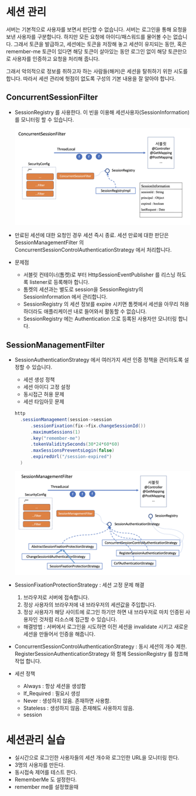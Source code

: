 # 세션 관리

서버는 기본적으로 사용자를 보면서 판단할 수 없습니다. 서버는 로그인을 통해 요청을 보낸 사용자를 구분합니다. 하지만 모든 요청에 아이디/패스워드를 물어볼 수는 없습니다. 그래서 토큰을 발급하고, 세션에는 토큰을 저장해 놓고 세션이 유지되는 동안, 혹은 remember-me 토큰이 있다면 해당 토큰이 살아있는 동안 로그인 없이 해당 토큰만으로 사용자를 인증하고 요청을 처리해 줍니다.

그래서 악의적으로 정보를 취하고자 하는 사람들(해커)은 세션을 탈취하기 위한 시도를 합니다. 따라서 세션 관리에 헛점이 없도록 구성의 기본 내용을 잘 알아야 합니다.

## ConcurrentSessionFilter

- SessionRegistry 를 사용한다. 이 빈을 이용해 세션사용자(SessionInformation)를 모니터링 할 수 있습니다.

  ![](../images/fig-16-concurrent-session.png)

- 만료된 세션에 대한 요청인 경우 세션 즉시 종료. 세션 만료에 대한 판단은 SessionManagementFilter 의 ConcurrentSessionControlAuthenticationStrategy 에서 처리합니다.

- 문제점
  - 서블릿 컨테이너(톰켓)로 부터 HttpSessionEventPublisher 를 리스닝 하도록 listener로 등록해야 합니다.
  - 톰켓의 세션과는 별도로 session을 SessionRegistry의 SessionInformation 에서 관리합니다.
  - SessionRegistry 의 세션 정보를 expire 시키면 톰켓에서 세션을 아무리 허용하더라도 애플리케이션 내로 들어와서 활동할 수 없습니다.
  - SessionRegistry 에는 Authentication 으로 등록된 사용자만 모니터링 합니다.

## SessionManagementFilter

- SessionAuthenticationStrategy 에서 여러가지 세션 인증 정책을 관리하도록 설정할 수 있습니다.

  - 세션 생성 정책
  - 세션 아이디 고정 설정
  - 동시접근 허용 문제
  - 세션 타임아웃 문제

  ```java
  http
    .sessionManagement(session->session
        .sessionFixation(fix->fix.changeSessionId())
        .maximumSessions(1)
        .key("remember-me")
        .tokenValiditySeconds(30*24*60*60)
        .maxSessionsPreventsLogin(false)
        .expiredUrl("/session-expired")
    )
  ```

  ![](../images/fig-17-session-management.png)

- SessionFixationProtectionStrategy : 세션 고정 문제 해결

  1. 브라우저로 서버에 접속합니다.
  2. 정상 사용자의 브라우저에 내 브라우저의 세션값을 주입합니다.
  3. 정상 사용자가 해당 사이트에 로그인 하기만 하면 내 브라우저로 마치 인증된 사용자인 것처럼 리소스에 접근할 수 있습니다.

  - 해결방법 : 서버에서 로그인을 시도하면 이전 세션을 invalidate 시키고 새로운 세션을 만들어서 인증을 해줍니다.

- ConcurrentSessionControlAuthenticationStrategy : 동시 세션의 개수 제한. RegisterSessionAuthenticationStrategy 와 함께 SessionRegistry 를 참조해 작업 합니다.

- 세션 정책

  - Always : 항상 세션을 생성함
  - If_Required : 필요시 생성
  - Never : 생성하지 않음. 존재하면 사용함.
  - Stateless : 생성하지 않음. 존재해도 사용하지 않음.
  - session

# 세션관리 실습

- 실시간으로 로그인한 사용자들의 세션 개수와 로그인한 URL을 모니터링 한다.
- 3명의 사용자를 만든다.
- 동시접속 제어를 테스트 한다.
- RememberMe 도 설정한다.
- remember me를 설정했을때
